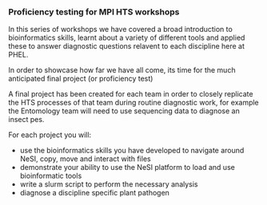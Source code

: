 ### Proficiency testing for MPI HTS workshops 

In this series of workshops we have covered a broad introduction to bioinformatics skills, learnt about a variety of different tools and applied these to answer diagnostic questions relavent to each discipline here at PHEL. 

In order to showcase how far we have all come, its time for the much anticipated final project (or proficiency test) 

A final project has been created for each team in order to closely replicate the HTS processes of that team during routine diagnostic work, for example the Entomology team will need to use sequencing data to diagnose an insect pes. 

For each project you will: 
- use the bioinformatics skills you have developed to navigate around NeSI, copy, move and interact with files
- demonstrate your ability to use the NeSI platform to load and use bioinformatic tools 
- write a slurm script to perform the necessary analysis 
- diagnose a discipline specific plant pathogen  




